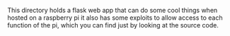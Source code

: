 This directory holds a flask web app that can do some cool things when hosted on a raspberry pi
it also has some exploits to allow access to each function of the pi, which you can find just by looking at the source code.
